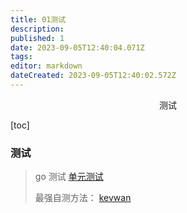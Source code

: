 ```yaml
---
title: 01测试
description: 
published: 1
date: 2023-09-05T12:40:04.071Z
tags: 
editor: markdown
dateCreated: 2023-09-05T12:40:02.572Z
---
```


<center>测试</center>

[toc]









### 测试

> go 测试 [单元测试](https://learnku.com/articles/52896)
>
> 最强自测方法： [kevwan](https://learnku.com/articles/65809)

